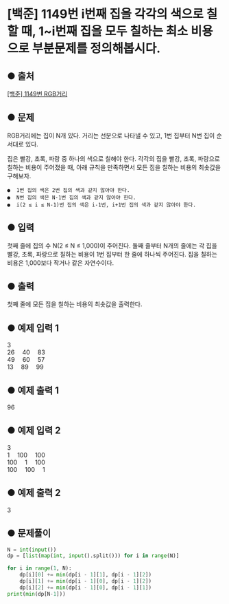 # [백준] 1149번 i번째 집을 각각의 색으로 칠할 때, 1~i번째 집을 모두 칠하는 최소 비용으로 부분문제를 정의해봅시다.
## ● 출처
[[백준] 1149번 RGB거리](https://www.acmicpc.net/problem/1149)  

## ● 문제
RGB거리에는 집이 N개 있다. 거리는 선분으로 나타낼 수 있고, 1번 집부터 N번 집이 순서대로 있다.

집은 빨강, 초록, 파랑 중 하나의 색으로 칠해야 한다. 각각의 집을 빨강, 초록, 파랑으로 칠하는 비용이 주어졌을 때, 아래 규칙을 만족하면서 모든 집을 칠하는 비용의 최솟값을 구해보자.

    ●  1번 집의 색은 2번 집의 색과 같지 않아야 한다.
    ●  N번 집의 색은 N-1번 집의 색과 같지 않아야 한다.
    ●  i(2 ≤ i ≤ N-1)번 집의 색은 i-1번, i+1번 집의 색과 같지 않아야 한다.

## ● 입력
첫째 줄에 집의 수 N(2 ≤ N ≤ 1,000)이 주어진다. 둘째 줄부터 N개의 줄에는 각 집을 빨강, 초록, 파랑으로 칠하는 비용이 1번 집부터 한 줄에 하나씩 주어진다. 집을 칠하는 비용은 1,000보다 작거나 같은 자연수이다.

## ● 출력
첫째 줄에 모든 집을 칠하는 비용의 최솟값을 출력한다.

## ● 예제 입력 1
3  
26  40  83  
49  60  57  
13  89  99  

## ● 예제 출력 1
96

## ● 예제 입력 2
3  
1  100  100  
100  1  100  
100  100  1  

## ● 예제 출력 2
3

## ● 문제풀이
```python
N = int(input())
dp = [list(map(int, input().split())) for i in range(N)]

for i in range(1, N):
    dp[i][0] += min(dp[i - 1][1], dp[i - 1][2])
    dp[i][1] += min(dp[i - 1][0], dp[i - 1][2])
    dp[i][2] += min(dp[i - 1][0], dp[i - 1][1])
print(min(dp[N-1]))
```
